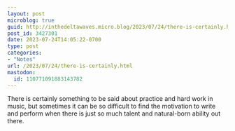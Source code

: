 ```yaml
---
layout: post
microblog: true
guid: http://inthedeltawaves.micro.blog/2023/07/24/there-is-certainly.html
post_id: 3427301
date: 2023-07-24T14:05:22-0700
type: post
categories:
- "Notes"
url: /2023/07/24/there-is-certainly.html
mastodon:
  id: 110771091883143782
---
```

There is certainly something to be said about practice and hard work in music, but sometimes it can be so difficult to find the motivation to write and perform when there is just so much talent and natural-born ability out there. 
